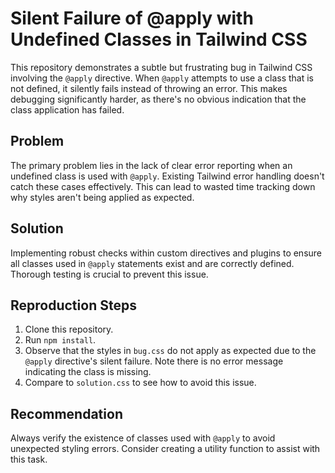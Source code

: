 # Silent Failure of @apply with Undefined Classes in Tailwind CSS

This repository demonstrates a subtle but frustrating bug in Tailwind CSS involving the `@apply` directive. When `@apply` attempts to use a class that is not defined, it silently fails instead of throwing an error. This makes debugging significantly harder, as there's no obvious indication that the class application has failed.

## Problem
The primary problem lies in the lack of clear error reporting when an undefined class is used with `@apply`.  Existing Tailwind error handling doesn't catch these cases effectively.  This can lead to wasted time tracking down why styles aren't being applied as expected.

## Solution
Implementing robust checks within custom directives and plugins to ensure all classes used in `@apply` statements exist and are correctly defined.  Thorough testing is crucial to prevent this issue.

## Reproduction Steps
1.  Clone this repository.
2.  Run `npm install`.
3.  Observe that the styles in `bug.css` do not apply as expected due to the `@apply` directive's silent failure.  Note there is no error message indicating the class is missing.
4.  Compare to `solution.css` to see how to avoid this issue. 

## Recommendation
Always verify the existence of classes used with `@apply` to avoid unexpected styling errors. Consider creating a utility function to assist with this task.